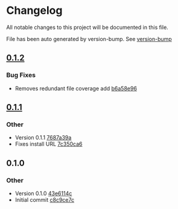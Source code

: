 
# Changelog

All notable changes to this project will be documented in this file.

File has been auto generated by version-bump. See [version-bump](https://deno.land/x/version_bump)


## [0.1.2](https://github.com/jhechtf/code-coverage/compare/0.1.1..0.1.2)


### Bug Fixes

- Removes redundant file coverage add
  [b6a58e96](https://github.com/jhechtf/code-coverage/commit/b6a58e962e1180cb666baf2d410edf1f4d29d2de)



## [0.1.1](https://github.com/jhechtf/code-coverage/compare/0.1.0..0.1.1)


### Other

- Version 0.1.1
  [7687a39a](https://github.com/jhechtf/code-coverage/commit/7687a39ad43e13001e548401911173872b2864c5)
- Fixes install URL
  [7c350ca6](https://github.com/jhechtf/code-coverage/commit/7c350ca602401991cb5c1f86645e8eece67ac507)



## 0.1.0
### Other

- Version 0.1.0
  [43e6114c](https://github.com/jhechtf/code-coverage/commit/43e6114c7061f177cb70d2bc24f3b27585a5128c)
- Initial commit
  [c8c9ce7c](https://github.com/jhechtf/code-coverage/commit/c8c9ce7c2e2e6488edbe82b5aae371633e67a7f9)

